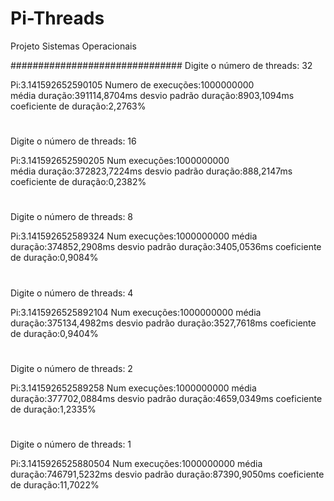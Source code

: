 # Pi-Threads
Projeto Sistemas Operacionais 



###############################
Digite o número de threads: 32

Pi:3.141592652590105
Numero de execuções:1000000000   
média duração:391114,8704ms
desvio padrão duração:8903,1094ms
coeficiente de duração:2,2763%


#
Digite o número de threads: 16

Pi:3.141592652590205
Num execuções:1000000000   
média duração:372823,7224ms
desvio padrão duração:888,2147ms
coeficiente de duração:0,2382%


#
Digite o número de threads: 8

Pi:3.141592652589324
Num execuções:1000000000
média duração:374852,2908ms
desvio padrão duração:3405,0536ms
coeficiente de duração:0,9084%


#
Digite o número de threads: 4

Pi:3.1415926525892104
Num execuções:1000000000
média duração:375134,4982ms
desvio padrão duração:3527,7618ms
coeficiente de duração:0,9404%


#
Digite o número de threads: 2

Pi:3.141592652589258
Num execuções:1000000000
média duração:377702,0884ms
desvio padrão duração:4659,0349ms
coeficiente de duração:1,2335%



#
Digite o número de threads: 1

Pi:3.1415926525880504
Num execuções:1000000000
média duração:746791,5232ms
desvio padrão duração:87390,9050ms
coeficiente de duração:11,7022%
